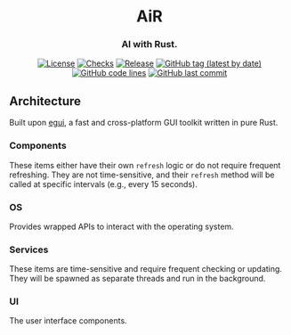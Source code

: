 <div align="center">

# AiR
### AI with Rust.

[![License](https://img.shields.io/badge/License-GPLv3-blue.svg)](https://www.gnu.org/licenses/gpl-3.0)
[![Checks](https://github.com/hack-ink/air/actions/workflows/checks.yml/badge.svg?branch=main)](https://github.com/hack-ink/air/actions/workflows/checks.yml)
[![Release](https://github.com/hack-ink/air/actions/workflows/release.yml/badge.svg)](https://github.com/hack-ink/air/actions/workflows/release.yml)
[![GitHub tag (latest by date)](https://img.shields.io/github/v/tag/hack-ink/air)](https://github.com/hack-ink/air/tags)
[![GitHub code lines](https://tokei.rs/b1/github/hack-ink/air)](https://github.com/hack-ink/air)
[![GitHub last commit](https://img.shields.io/github/last-commit/hack-ink/air?color=red&style=plastic)](https://github.com/hack-ink/air)

</div>

## Architecture
Built upon [egui](https://github.com/emilk/egui), a fast and cross-platform GUI toolkit written in pure Rust.

### Components
These items either have their own `refresh` logic or do not require frequent refreshing.
They are not time-sensitive, and their `refresh` method will be called at specific intervals (e.g., every 15 seconds).

### OS
Provides wrapped APIs to interact with the operating system.

### Services
These items are time-sensitive and require frequent checking or updating.
They will be spawned as separate threads and run in the background.

### UI
The user interface components.
